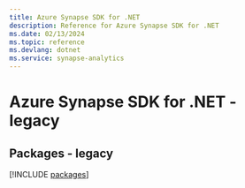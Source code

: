 ```yaml
---
title: Azure Synapse SDK for .NET
description: Reference for Azure Synapse SDK for .NET
ms.date: 02/13/2024
ms.topic: reference
ms.devlang: dotnet
ms.service: synapse-analytics
---
```

# Azure Synapse SDK for .NET - legacy
## Packages - legacy
[!INCLUDE [packages](synapse-index.md)]